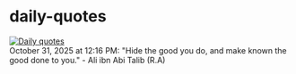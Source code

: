 # daily-quotes
[![Daily quotes](https://github.com/ceepu8/daily-quotes/actions/workflows/daily-quote.yml/badge.svg)](https://github.com/ceepu8/daily-quotes/actions/workflows/daily-quote.yml)<br/>
October 31, 2025 at 12:16 PM: "Hide the good you do, and make known the good done to you." - Ali ibn Abi Talib (R.A)
